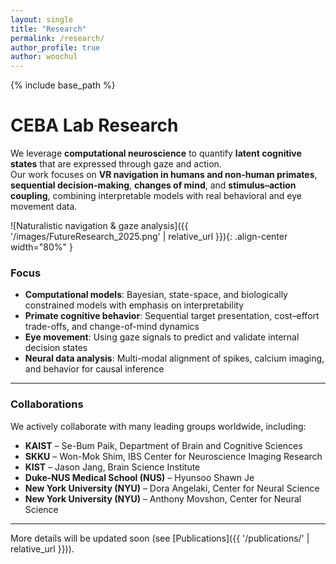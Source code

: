 ```yaml
---
layout: single
title: "Research"
permalink: /research/
author_profile: true
author: woochul
---
```


{% include base_path %}

# CEBA Lab Research

We leverage **computational neuroscience** to quantify **latent cognitive states** that are expressed through gaze and action.  
Our work focuses on **VR navigation in humans and non-human primates**, **sequential decision-making**, **changes of mind**, and **stimulus–action coupling**, combining interpretable models with real behavioral and eye movement data.

![Naturalistic navigation & gaze analysis]({{ '/images/FutureResearch_2025.png' | relative_url }}){: .align-center width="80%" }

### Focus
- **Computational models**: Bayesian, state-space, and biologically constrained models with emphasis on interpretability  
- **Primate cognitive behavior**: Sequential target presentation, cost–effort trade-offs, and change-of-mind dynamics  
- **Eye movement**: Using gaze signals to predict and validate internal decision states  
- **Neural data analysis**: Multi-modal alignment of spikes, calcium imaging, and behavior for causal inference  

---

### Collaborations
We actively collaborate with many leading groups worldwide, including:  

- **KAIST** – Se-Bum Paik, Department of Brain and Cognitive Sciences  
- **SKKU** – Won-Mok Shim, IBS Center for Neuroscience Imaging Research  
- **KIST** – Jason Jang, Brain Science Institute  
- **Duke-NUS Medical School (NUS)** – Hyunsoo Shawn Je  
- **New York University (NYU)** – Dora Angelaki, Center for Neural Science  
- **New York University (NYU)** – Anthony Movshon, Center for Neural Science  

---

More details will be updated soon (see [Publications]({{ '/publications/' | relative_url }})).
